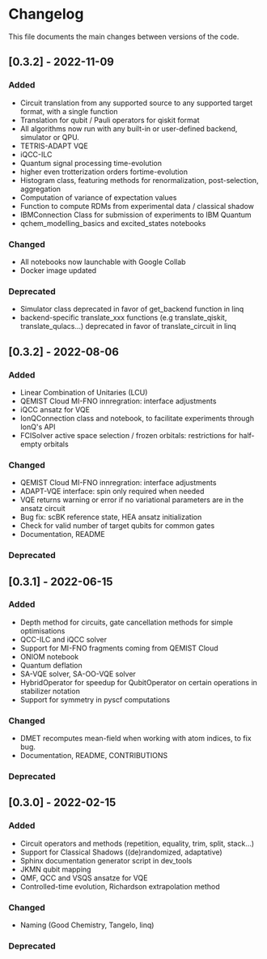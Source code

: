 # Changelog

This file documents the main changes between versions of the code.


## [0.3.2] - 2022-11-09

### Added

- Circuit translation from any supported source to any supported target format, with a single function
- Translation for qubit / Pauli operators for qiskit format
- All algorithms now run with any built-in or user-defined backend, simulator or QPU.
- TETRIS-ADAPT VQE
- iQCC-ILC
- Quantum signal processing time-evolution
- higher even trotterization orders fortime-evolution
- Histogram class, featuring methods for renormalization, post-selection, aggregation
- Computation of variance of expectation values
- Function to compute RDMs from experimental data / classical shadow
- IBMConnection Class for submission of experiments to IBM Quantum
- qchem_modelling_basics and excited_states notebooks

### Changed

- All notebooks now launchable with Google Collab
- Docker image updated

### Deprecated

- Simulator class deprecated in favor of get_backend function in linq
- backend-specific translate_xxx functions (e.g translate_qiskit, translate_qulacs...) deprecated in favor of translate_circuit in linq

## [0.3.2] - 2022-08-06

### Added

- Linear Combination of Unitaries (LCU)
- QEMIST Cloud MI-FNO innregration: interface adjustments
- iQCC ansatz for VQE
- IonQConnection class and notebook, to facilitate experiments through IonQ's API
- FCISolver active space selection / frozen orbitals: restrictions for half-empty orbitals

### Changed

- QEMIST Cloud MI-FNO innregration: interface adjustments
- ADAPT-VQE interface: spin only required when needed
- VQE returns warning or error if no variational parameters are in the ansatz circuit
- Bug fix: scBK reference state, HEA ansatz initialization
- Check for valid number of target qubits for common gates
- Documentation, README

### Deprecated

## [0.3.1] - 2022-06-15

### Added

- Depth method for circuits, gate cancellation methods for simple optimisations
- QCC-ILC and iQCC solver
- Support for MI-FNO fragments coming from QEMIST Cloud
- ONIOM notebook
- Quantum deflation
- SA-VQE solver, SA-OO-VQE solver
- HybridOperator for speedup for QubitOperator on certain operations in stabilizer notation
- Support for symmetry in pyscf computations

### Changed

- DMET recomputes mean-field when working with atom indices, to fix bug.
- Documentation, README, CONTRIBUTIONS

### Deprecated


## [0.3.0] - 2022-02-15

### Added

- Circuit operators and methods (repetition, equality, trim, split, stack...)
- Support for Classical Shadows ((de)randomized, adaptative)
- Sphinx documentation generator script in dev_tools
- JKMN qubit mapping
- QMF, QCC and VSQS ansatze for VQE
- Controlled-time evolution, Richardson extrapolation method

### Changed

- Naming (Good Chemistry, Tangelo, linq)

### Deprecated
